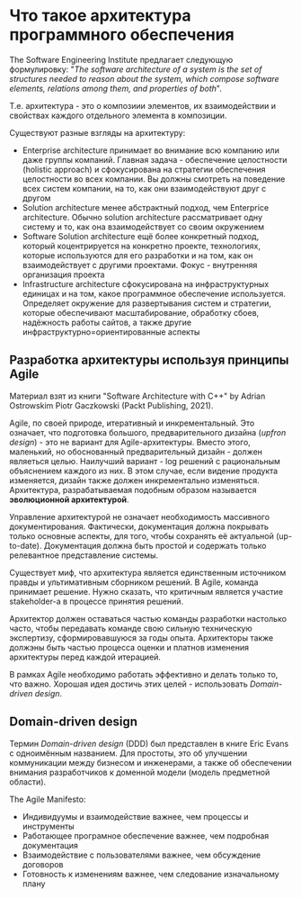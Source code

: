 # Что такое архитектура программного обеспечения

The Software Engineering Institute предлагает следующую формулировку: "_The software architecture of a system is the set of structures needed to reason about the system, which compose software elements, relations among them, and properties of both_".

Т.е. архитектура - это о композиии элементов, их взаимодействии и свойствах каждого отдельного элемента в композиции.

Существуют разные взгляды на архитектуру:

- Enterprise architecture принимает во внимание всю компанию или даже группы компаний. Главная задача - обеспечение целостности (holistic approach) и сфокусирована на стратегии обеспечения целостности во всех компании. Вы должны смотреть на поведение всех систем компании, на то, как они взаимодействуют друг с другом
- Solution architecture менее абстрактный подход, чем Enterprice architecture. Обычно solution architecture рассматривает одну систему и то, как она взаимодействует со своим окружением
- Software Solution architecture ещё более конкретный подход, который коцентрируется на конкретно проекте, технологиях, которые используются для его разработки и на том, как он взаимодействует с другими проектами. Фокус - внутренняя организация проекта
- Infrastructure architecture сфокусирована на инфраструктурных единицах и на том, какое программное обеспечение используется. Определяет окружение для развертывания систем и стратегии, которые обеспечивают масштабирование, обработку сбоев, надёжность работы сайтов, а также другие инфраструктурно=ориентированные аспекты

## Разработка архитектуры используя принципы Agile

Материал взят из книги "Software Architecture with C++" by Adrian Ostrowskim Piotr Gaczkowski (Packt Publishing, 2021).

Agile, по своей природе, итеративный и инкрементальный. Это означает, что подготовка большого, предварительного дизайна (_upfron design_) - это не вариант для Agile-архитектуры. Вместо этого, маленький, но обоснованный предварительный дизайн - должен являеться целью. Наилучший вариант - log решений с рациональным объяснением каждого из них. В этом случае, если видение продукта изменяется, дизайн также должен инкрементально изменяться. Архитектура, разрабатываемая подобным образом называется **эволюционной архитектурой**.

Управление архитектурой не означает необходимость массивного документирования. Фактически, документация должна покрывать только основные аспекты, для того, чтобы сохранять её актуальной (up-to-date). Документация должна быть простой и содержать только релевантное представление системы.

Существует миф, что архитектура является единственным источником правды и ультимативным сборником решений. В Agile, команда принимает решение. Нужно сказать, что критичным является участие stakeholder-а в процессе принятия решений.

Архитектор должен оставаться частью команды разработки настолько часто, чтобы передавать команде свою сильную техническую экспертизу, сформировавшуюся за годы опыта. Архитекторы также должэны быть частью процесса оценки и платнов изменения архитектуры перед каждой итерацией.

В рамках Agile необходимо работать эффективно и делать только то, что важно. Хорошая идея достичь этих целей - использовать _Domain-driven design_.

## Domain-driven design

Термин _Domain-driven design_ (DDD) был представлен в книге Eric Evans с одноимённым названием. Для простоты, это об улучшении коммуникации между бизнесом и инженерами, а также об обеспечении внимания разработчиков к доменной модели (модель предметной области).

The Agile Manifesto:

- Индивидуумы и взаимодействие важнее, чем процессы и инструменты
- Работающее програмное обеспечение важнее, чем подробная документация
- Взаимодействие с пользователями важнее, чем обсуждение договоров
- Готовность к изменениям важнее, чем следование изначальному плану

